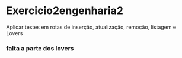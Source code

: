 # Exercicio2engenharia2

Aplicar testes em rotas de inserção, atualização, remoção, listagem e Lovers

### falta a parte dos lovers
